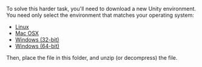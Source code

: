 To solve this harder task, you'll need to download a new Unity environment. 
You need only select the environment that matches your operating system:

- [Linux](https://s3-us-west-1.amazonaws.com/udacity-drlnd/P1/Banana/VisualBanana_Linux.zip)
- [Mac OSX](https://s3-us-west-1.amazonaws.com/udacity-drlnd/P1/Banana/VisualBanana.app.zip)
- [Windows (32-bit)](https://s3-us-west-1.amazonaws.com/udacity-drlnd/P1/Banana/VisualBanana_Windows_x86.zip)
- [Windows (64-bit)](https://s3-us-west-1.amazonaws.com/udacity-drlnd/P1/Banana/VisualBanana_Windows_x86_64.zip)

Then, place the file in this folder, and unzip (or decompress) the file.

